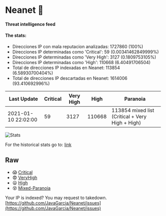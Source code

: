 # Neanet :hocho:
#### Threat intelligence feed
#### The stats:

- Direcciones IP con mala reputacion analizadas: 1727860 (100%)
- Direcciones IP determinadas como 'Critical':  59 (0.00341462849999%)
- Direcciones IP determinadas como 'Very High':  3127 (0.1809753105%)
- Direcciones IP determinadas como 'High':  110668 (6.40491706504)
- Total de direcciones IP indexadas en Neanet:  113854 (6.58930700404%)
- Total de direcciones IP descartadas en Neanet:  1614006 (93.410692996%)

| Last Update | Critical | Very High | High | Paranoia |
| --- | --- | --- | --- | --- |
| 2021-01-10 22:02:00 | 59 | 3127 | 110668 | 113854 mixed list (Critical + Very High + High)|

![Stats](https://docs.google.com/spreadsheets/d/e/2PACX-1vSnaNMIXVabIpDJjufMlzH7poXnshF3mgd8Is1g9ytUEzVsP5my4Trn8f-xkoLLQ38xpL3HtmUexLo6/pubchart?oid=501124687&format=image)

For the historical stats go to: [link](/stats.csv)
## Raw
- :scream: [Critical](https://raw.githubusercontent.com/JavaGarcia/Neanet/master/blacklists/neanet_critical.txt)
- :fearful: [VeryHigh](https://raw.githubusercontent.com/JavaGarcia/Neanet/master/blacklists/neanet_veryHigh.txtt)
- :frowning: [High](https://raw.githubusercontent.com/JavaGarcia/Neanet/master/blacklists/neanet_high.txt)
- :dizzy_face: [Mixed-Paranoia](https://raw.githubusercontent.com/JavaGarcia/Neanet/master/blacklists/neanet_all.txt)


Your IP is indexed? You may request to takedown. [https://github.com/JavaGarcia/Neanet/issues](https://github.com/JavaGarcia/Neanet/issues)












































































































































































































































































































































































































































































































































































































































































































































































































































































































































































































































































































































































































































































































































































































































































































































































































































































































































































































































































































































































































































































































































































































































































































































































































































































































































































































































































































































































































































































































































































































































































































































































































































































































































































































































































































































